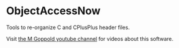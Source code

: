 # ObjectAccessNow

Tools to re-organize C and CPlusPlus header files.

Visit [the M Goppold youtube channel](https://www.youtube.com/channel/UCjyvkLWgO3U7lCYxFnDJfCg) for videos about this software.
